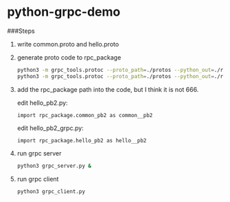 # python-grpc-demo
###Steps
1. write common.proto and hello.proto

2. generate proto code to rpc_package
    ```bash
    python3 -m grpc_tools.protoc --proto_path=./protos --python_out=./rpc_package ./protos/common.proto
    python3 -m grpc_tools.protoc --proto_path=./protos --python_out=./rpc_package --grpc_python_out=./rpc_package ./protos/hello.proto
    ```

3. add the rpc_package path into the code, but I think it is not 666.

   edit hello_pb2.py: 

   ```pyt
   import rpc_package.common_pb2 as common__pb2
   ```

   edit hello_pb2_grpc.py: 

   ```pyt
   import rpc_package.hello_pb2 as hello__pb2
   ```

4. run grpc server 
    ```bash
    python3 grpc_server.py &
    ```

5. run grpc client
    ```bash
    python3 grpc_client.py
    ```


